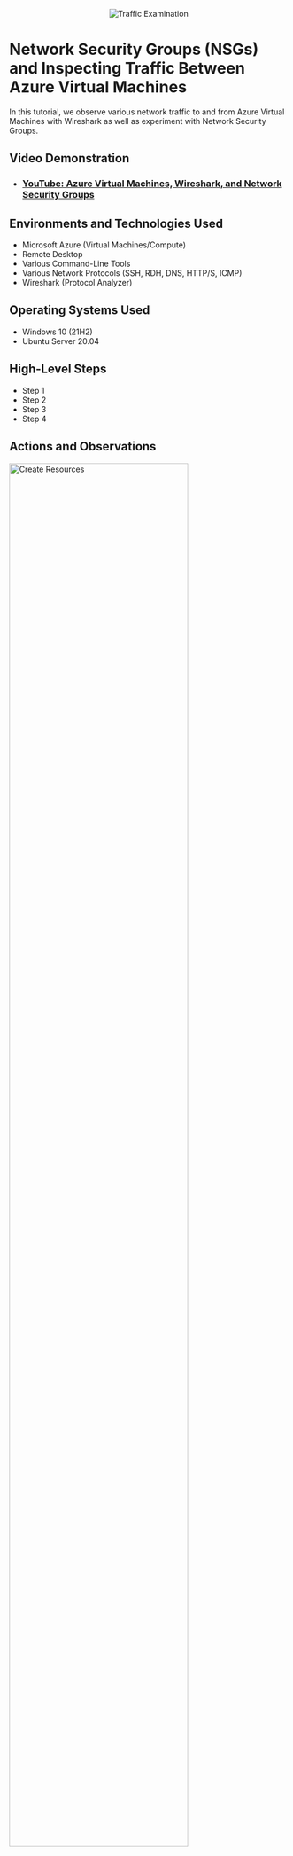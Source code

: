 <p align="center">
<img src="https://i.imgur.com/Ua7udoS.png" alt="Traffic Examination"/>
</p>

<h1>Network Security Groups (NSGs) and Inspecting Traffic Between Azure Virtual Machines</h1>
In this tutorial, we observe various network traffic to and from Azure Virtual Machines with Wireshark as well as experiment with Network Security Groups. <br />


<h2>Video Demonstration</h2>

- ### [YouTube: Azure Virtual Machines, Wireshark, and Network Security Groups](https://www.youtube.com)

<h2>Environments and Technologies Used</h2>

- Microsoft Azure (Virtual Machines/Compute)
- Remote Desktop
- Various Command-Line Tools
- Various Network Protocols (SSH, RDH, DNS, HTTP/S, ICMP)
- Wireshark (Protocol Analyzer)

<h2>Operating Systems Used </h2>

- Windows 10 (21H2)
- Ubuntu Server 20.04

<h2>High-Level Steps</h2>

- Step 1
- Step 2
- Step 3
- Step 4

<h2>Actions and Observations</h2>

<p>
<img src="https://imgur.com/B59g8fY.png" height="80%" width="80%" alt="Create Resources"/>
</p>
<p>
Create resources in Azure - two virtual machines, one running Windows and the other Ubuntu. When you create the virtual machine, Azure will create the virtual network and subnet automatically. Go to portal.azure.com and type in Virtual Machines in the search bar. Click Create - Azure virtual machine. 
</p>
<br />

<p>
<img src="https://imgur.com/MmGr4eY.png" height="80%" width="80%" alt="Create Windows VM"/>
</p>
<p>
Under the Resource group box, click Create new and give your new resource a name. In this case, it's NSG. For the base operating system image, choose Windows 10, and choose a VM size, preferably with 2 vcpus. Click Review + create.
</p>
<br />

<p>
<img src="https://imgur.com/SkugI5e.png" height="80%" width="80%" alt="Create Linux VM"/>
</p>
<p>
Create the second virtual machine with an Ubuntu image. Make sure to use the same resource group as the first VM, as this will place it in the same virtual network. Also make sure to use the same Region as the first VM.
</p>
<br />

<p>
<img src=".png" height="80%" width="80%" alt="Create Linux VM"/>
</p>
<p>
Lorem ipsum
</p>
<br />

<p>
<img src=".png" height="80%" width="80%" alt="Create Linux VM"/>
</p>
<p>
Lorem ipsum
</p>
<br />

<p>
<img src=".png" height="80%" width="80%" alt="Create Linux VM"/>
</p>
<p>
Lorem ipsum
</p>
<br />

<p>
<img src=".png" height="80%" width="80%" alt="Create Linux VM"/>
</p>
<p>
Lorem ipsum
</p>
<br />
